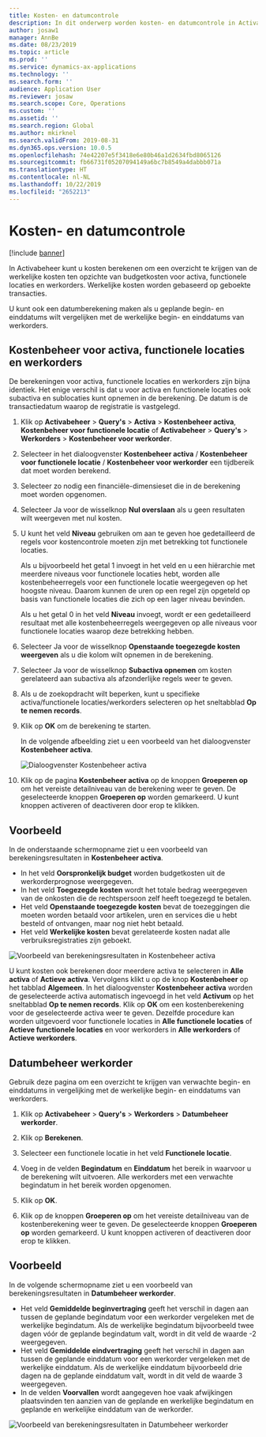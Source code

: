 ```yaml
---
title: Kosten- en datumcontrole
description: In dit onderwerp worden kosten- en datumcontrole in Activabeheer uitgelegd.
author: josaw1
manager: AnnBe
ms.date: 08/23/2019
ms.topic: article
ms.prod: ''
ms.service: dynamics-ax-applications
ms.technology: ''
ms.search.form: ''
audience: Application User
ms.reviewer: josaw
ms.search.scope: Core, Operations
ms.custom: ''
ms.assetid: ''
ms.search.region: Global
ms.author: mkirknel
ms.search.validFrom: 2019-08-31
ms.dyn365.ops.version: 10.0.5
ms.openlocfilehash: 74e42207e5f3418e6e80b46a1d2634fbd8065126
ms.sourcegitcommit: fb66731f05207094149a6bc7b8549a4dabbb071a
ms.translationtype: HT
ms.contentlocale: nl-NL
ms.lasthandoff: 10/22/2019
ms.locfileid: "2652213"
---
```

# <a name="cost-and-date-control"></a>Kosten- en datumcontrole

[!include [banner](../../includes/banner.md)]

 

In Activabeheer kunt u kosten berekenen om een overzicht te krijgen van de werkelijke kosten ten opzichte van budgetkosten voor activa, functionele locaties en werkorders. Werkelijke kosten worden gebaseerd op geboekte transacties. 

U kunt ook een datumberekening maken als u geplande begin- en einddatums wilt vergelijken met de werkelijke begin- en einddatums van werkorders.

## <a name="cost-control-for-assets-functional-locations-and-work-orders"></a>Kostenbeheer voor activa, functionele locaties en werkorders

De berekeningen voor activa, functionele locaties en werkorders zijn bijna identiek. Het enige verschil is dat u voor activa en functionele locaties ook subactiva en sublocaties kunt opnemen in de berekening. De datum is de transactiedatum waarop de registratie is vastgelegd.

1. Klik op **Activabeheer** > **Query's** > **Activa** > **Kostenbeheer activa**, **Kostenbeheer voor functionele locatie** of **Activabeheer** > **Query's** > **Werkorders** > **Kostenbeheer voor werkorder**.

2. Selecteer in het dialoogvenster **Kostenbeheer activa** / **Kostenbeheer voor functionele locatie** / **Kostenbeheer voor werkorder** een tijdbereik dat moet worden berekend.

3. Selecteer zo nodig een financiële-dimensieset die in de berekening moet worden opgenomen.

4. Selecteer Ja voor de wisselknop **Nul overslaan** als u geen resultaten wilt weergeven met nul kosten.

5. U kunt het veld **Niveau** gebruiken om aan te geven hoe gedetailleerd de regels voor kostencontrole moeten zijn met betrekking tot functionele locaties. 

    Als u bijvoorbeeld het getal 1 invoegt in het veld en u een hiërarchie met meerdere niveaus voor functionele locaties hebt, worden alle kostenbeheerregels voor een functionele locatie weergegeven op het hoogste niveau. Daarom kunnen de uren op een regel zijn opgeteld op basis van functionele locaties die zich op een lager niveau bevinden. 
    
    Als u het getal 0 in het veld **Niveau** invoegt, wordt er een gedetailleerd resultaat met alle kostenbeheerregels weergegeven op alle niveaus voor functionele locaties waarop deze betrekking hebben.

6. Selecteer Ja voor de wisselknop **Openstaande toegezegde kosten weergeven** als u die kolom wilt opnemen in de berekening.

7. Selecteer Ja voor de wisselknop **Subactiva opnemen** om kosten gerelateerd aan subactiva als afzonderlijke regels weer te geven.

8. Als u de zoekopdracht wilt beperken, kunt u specifieke activa/functionele locaties/werkorders selecteren op het sneltabblad **Op te nemen records**.

9. Klik op **OK** om de berekening te starten.

    In de volgende afbeelding ziet u een voorbeeld van het dialoogvenster **Kostenbeheer activa**.

    ![Dialoogvenster Kostenbeheer activa](media/01-controlling-and-reporting.png)

10. Klik op de pagina **Kostenbeheer activa** op de knoppen **Groeperen op** om het vereiste detailniveau van de berekening weer te geven. De geselecteerde knoppen **Groeperen op** worden gemarkeerd. U kunt knoppen activeren of deactiveren door erop te klikken.

## <a name="example"></a>Voorbeeld

In de onderstaande schermopname ziet u een voorbeeld van berekeningsresultaten in **Kostenbeheer activa**.

- In het veld **Oorspronkelijk budget** worden budgetkosten uit de werkorderprognose weergegeven. 
- In het veld **Toegezegde kosten** wordt het totale bedrag weergegeven van de onkosten die de rechtspersoon zelf heeft toegezegd te betalen. 
- Het veld **Openstaande toegezegde kosten** bevat de toezeggingen die moeten worden betaald voor artikelen, uren en services die u hebt besteld of ontvangen, maar nog niet hebt betaald. 
- Het veld **Werkelijke kosten** bevat gerelateerde kosten nadat alle verbruiksregistraties zijn geboekt.

![Voorbeeld van berekeningsresultaten in Kostenbeheer activa](media/02-controlling-and-reporting.png)

U kunt kosten ook berekenen door meerdere activa te selecteren in **Alle activa** of **Actieve activa**. Vervolgens klikt u op de knop **Kostenbeheer** op het tabblad **Algemeen**. In het dialoogvenster **Kostenbeheer activa** worden de geselecteerde activa automatisch ingevoegd in het veld **Activum** op het sneltabblad **Op te nemen records**. Klik op **OK** om een kostenberekening voor de geselecteerde activa weer te geven. Dezelfde procedure kan worden uitgevoerd voor functionele locaties in **Alle functionele locaties** of **Actieve functionele locaties** en voor werkorders in **Alle werkorders** of **Actieve werkorders**.


## <a name="work-order-date-control"></a>Datumbeheer werkorder

Gebruik deze pagina om een overzicht te krijgen van verwachte begin- en einddatums in vergelijking met de werkelijke begin- en einddatums van werkorders.

1. Klik op **Activabeheer** > **Query's** > **Werkorders** > **Datumbeheer werkorder**.

2. Klik op **Berekenen**.

3. Selecteer een functionele locatie in het veld **Functionele locatie**.

4. Voeg in de velden **Begindatum** en **Einddatum** het bereik in waarvoor u de berekening wilt uitvoeren. Alle werkorders met een verwachte begindatum in het bereik worden opgenomen.

5. Klik op **OK**.

6. Klik op de knoppen **Groeperen op** om het vereiste detailniveau van de kostenberekening weer te geven. De geselecteerde knoppen **Groeperen op** worden gemarkeerd. U kunt knoppen activeren of deactiveren door erop te klikken.

## <a name="example"></a>Voorbeeld

In de volgende schermopname ziet u een voorbeeld van berekeningsresultaten in **Datumbeheer werkorder**.

- Het veld **Gemiddelde beginvertraging** geeft het verschil in dagen aan tussen de geplande begindatum voor een werkorder vergeleken met de werkelijke begindatum. Als de werkelijke begindatum bijvoorbeeld twee dagen vóór de geplande begindatum valt, wordt in dit veld de waarde -2 weergegeven.  
- Het veld **Gemiddelde eindvertraging** geeft het verschil in dagen aan tussen de geplande einddatum voor een werkorder vergeleken met de werkelijke einddatum. Als de werkelijke einddatum bijvoorbeeld drie dagen na de geplande einddatum valt, wordt in dit veld de waarde 3 weergegeven.  
- In de velden **Voorvallen** wordt aangegeven hoe vaak afwijkingen plaatsvinden ten aanzien van de geplande en werkelijke begindatum en geplande en werkelijke einddatum van de werkorder.

![Voorbeeld van berekeningsresultaten in Datumbeheer werkorder](media/03-controlling-and-reporting.png)


